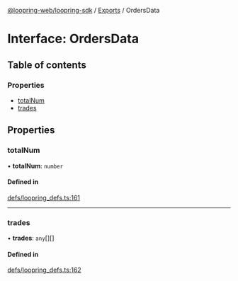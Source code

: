 [@loopring-web/loopring-sdk](../README.md) / [Exports](../modules.md) / OrdersData

# Interface: OrdersData

## Table of contents

### Properties

- [totalNum](OrdersData.md#totalnum)
- [trades](OrdersData.md#trades)

## Properties

### totalNum

• **totalNum**: `number`

#### Defined in

[defs/loopring_defs.ts:161](https://github.com/Loopring/loopring_sdk/blob/b7df545/src/defs/loopring_defs.ts#L161)

___

### trades

• **trades**: `any`[][]

#### Defined in

[defs/loopring_defs.ts:162](https://github.com/Loopring/loopring_sdk/blob/b7df545/src/defs/loopring_defs.ts#L162)
